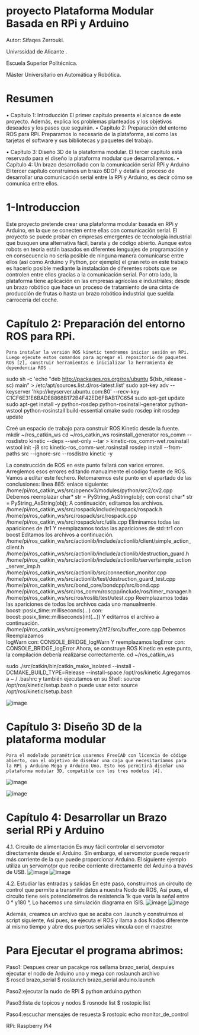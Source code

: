 # proyecto Plataforma Modular Basada en RPi y Arduino
Autor: Sifaqes Zerrouki.

Univrssidad de Alicante .

Escuela Superior Politécnica. 

Máster Universitario en Automática y Robótica.


# Resumen
•	Capítulo 1: Introducción 
	El primer capítulo presenta el alcance de este proyecto. Además, explica los problemas planteados y los objetivos deseados y los pasos que seguirán.
•	Capítulo 2: Preparación del entorno ROS para RPi.
	Preparamos lo necesario de la plataforma, así como las tarjetas el software y sus bibliotecas y paquetes del trabajo.

•	Capítulo 3: Diseño 3D de la plataforma modular.
	El tercer capítulo está reservado para el diseño la plataforma modular que desarrollaremos.
•	Capítulo 4: Un brazo desarrollado con la comunicación serial RPi y Arduino
	El tercer capítulo construimos un brazo 6DOF y detalla el proceso de desarrollar una comunicación serial entre la RPi y Arduino, es decir cómo se comunica entre ellos.

# 1-Introduccion
  Este proyecto pretende crear una plataforma modular basada en RPi y Arduino, en la que se conecten entre ellas con comunicación serial. El proyecto se puede probar en empresas emergentes de tecnología industrial que busquen una alternativa fácil, barata y de código abierto. 
Aunque estos robots en teoría están basados en diferentes lenguajes de programación y en consecuencia no sería posible de ninguna manera comunicarse entre ellos (así como Arduino y Python, por ejemplo) el gran reto en este trabajo es hacerlo posible mediante la instalación de diferentes robots que se controlen entre ellos gracias a la comunicación serial. Por otro lado, la plataforma tiene aplicación en las empresas agrícolas e industriales; desde un brazo robótico que hace un proceso de tratamiento de una cinta de producción de frutas o hasta un brazo robótico industrial que suelda   carrocería del coche.

# Capítulo 2: Preparación del entorno ROS para RPi.
	Para instalar la versión ROS kinetic tendremos iniciar sesión en RPi. Luego ejecute estos comandos para agregar el repositorio de paquetes ROS [2], construir herramientas e inicializar la herramienta de dependencia ROS .


sudo sh -c 'echo "deb http://packages.ros.org/ros/ubuntu $(lsb_release -sc) main" > /etc/apt/sources.list.d/ros-latest.list'
sudo apt-key adv --keyserver 'hkp://keyserver.ubuntu.com:80' --recv-key C1CF6E31E6BADE8868B172B4F42ED6FBAB17C654
sudo apt-get update
sudo apt-get install -y python-rosdep python-rosinstall-generator python-wstool python-rosinstall build-essential cmake
sudo rosdep init
rosdep update

Creé un espacio de trabajo para construir ROS Kinetic desde la fuente.
mkdir ~/ros_catkin_ws
cd ~/ros_catkin_ws
rosinstall_generator ros_comm --rosdistro kinetic --deps --wet-only --tar > kinetic-ros_comm-wet.rosinstall
wstool init -j8 src kinetic-ros_comm-wet.rosinstall
rosdep install --from-paths src --ignore-src --rosdistro kinetic -y

La construcción de ROS en este punto fallará con varios errores. Arreglemos esos errores editando manualmente el código fuente de ROS. Vamos a editar este fechero. Retomaremos este punto en el apartado de las conclusiones:
línea 885: enlace siguiente:
/home/pi/ros_catkin_ws/src/opencv3/modules/python/src2/cv2.cpp
Debemos reemplazar 
char* str = PyString_AsString(obj);
con
const char* str = PyString_AsString(obj);
A continuación, editamos los archivos.
/home/pi/ros_catkin_ws/src/rospack/include/rospack/rospack.h /home/pi/ros_catkin_ws/src/rospack/src/rospack.cpp /home/pi/ros_catkin_ws/src/rospack/src/utils.cpp
Eliminamos todas las apariciones de
/tr1
Y reemplazamos todas las apariciones de
std::tr1
con
boost
Editamos los archivos a continuación.
/home/pi/ros_catkin_ws/src/actionlib/include/actionlib/client/simple_action_client.h
/home/pi/ros_catkin_ws/src/actionlib/include/actionlib/destruction_guard.h /home/pi/ros_catkin_ws/src/actionlib/include/actionlib/server/simple_action_server_imp.h 
/home/pi/ros_catkin_ws/src/actionlib/src/connection_monitor.cpp /home/pi/ros_catkin_ws/src/actionlib/test/destruction_guard_test.cpp /home/pi/ros_catkin_ws/src/bond_core/bondcpp/src/bond.cpp /home/pi/ros_catkin_ws/src/ros_comm/roscpp/include/ros/timer_manager.h /home/pi/ros_catkin_ws/src/ros/roslib/test/utest.cpp
Reemplazamos todas las apariciones de todos los archivos cada uno manualmente.
boost::posix_time::milliseconds(…)
con:
boost::posix_time::milliseconds(int(…))
Y editamos el archivo a continuación.
/home/pi/ros_catkin_ws/src/geometry2/tf2/src/buffer_core.cpp
Debemos Reemplazamos  
logWarn
con:
CONSOLE_BRIDGE_logWarn
Y reemplazamos 
logError
con:
CONSOLE_BRIDGE_logError
	Ahora, se construye ROS Kinetic en este punto, la compilación debería realizarse correctamente.
cd ~/ros_catkin_ws

sudo ./src/catkin/bin/catkin_make_isolated --install -DCMAKE_BUILD_TYPE=Release --install-space /opt/ros/kinetic
Agregamos a ~ / .bashrc y también ejecutamos en su Shell:
source /opt/ros/kinetic/setup.bash
o puede usar esto:
source /opt/ros/kinetic/setup.bash


![image](https://user-images.githubusercontent.com/64240372/145917627-1a341d6c-97ce-4033-819f-19d763b01995.png)

# Capítulo 3: Diseño 3D de la plataforma modular
	Para el modelado paramétrico usaremos FreeCAD con licencia de código abierto, con el objetivo de diseñar una caja que necesitaríamos para la RPi y Arduino Mega y Arduino Uno. Esto nos permitirá diseñar una plataforma modular 3D, compatible con los tres modelos [4]. 

![image](https://user-images.githubusercontent.com/64240372/145917896-19894d39-5c2b-4247-a03b-95391b676002.png)

![image](https://user-images.githubusercontent.com/64240372/145917933-2a781c5c-3e4f-42fb-aeef-49c1be5ed71e.png)

# Capítulo 4: Desarrollar un Brazo serial RPi y Arduino

4.1.	Circuito de alimentación
	Es muy fácil controlar el servomotor directamente desde el Arduino. Sin embargo, el servomotor puede requerir más corriente de la que puede proporcionar Arduino. El siguiente ejemplo utiliza un servomotor que recibe corriente directamente del Arduino a través de USB.
  ![image](https://user-images.githubusercontent.com/64240372/145918058-d5938eb4-3e8f-4ec3-9c25-2ac4de9d1924.png)
  ![image](https://user-images.githubusercontent.com/64240372/145918220-b82bf293-8780-48eb-bbcf-7bba9fd7a1bc.png)
  
4.2.	 Estudiar las entradas y salidas
	En este paso, construimos un circuito de control que permite a transmitir datos a nuestra Nodo de ROS, Así pues, el circuito tiene seis potenciómetros de resistencia 1k que varía la señal entre 0 ° y180 °, Lo hacemos una simulación diagrama en ISIS.
  ![image](https://user-images.githubusercontent.com/64240372/145918294-eeacaf18-3cd9-4bce-bff1-48f1e4f0c340.png)
![image](https://user-images.githubusercontent.com/64240372/145918310-55ae1444-5676-4762-aa30-bdec02dfc2ab.png)
  
  Además, creamos un archivo que se acaba con .launch y construimos el script siguiente, Así pues, se ejecuta el ROS y llama a dos Nodos diferente al mismo tiempo y abre dos puertos seriales vincula con el maestro:


# Para Ejecutar el programa abrimos:

Paso1: Despues crear un pacakge ros sellama brazo_serial, despuies ejecutar el  nodo de Arduino uno y mega con roslaunch archivo  
$ roscd brazo_serial
$ roslaunch brazo_serial arduino.launch

Paso2:ejecutar la nudo de RPi
$ python arduino.python

Paso3:lista de topicos y nodos
$ rosnode list 
$ rostopic list 

Paso4:escuchar mensajes de resuesta
$ rostopic echo monitor_de_control




RPi: Raspberry Pi4


